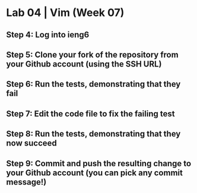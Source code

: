 # Lab 04 | Vim (Week 07)

## Step 4: Log into ieng6
## Step 5: Clone your fork of the repository from your Github account (using the SSH URL)
## Step 6: Run the tests, demonstrating that they fail
## Step 7: Edit the code file to fix the failing test
## Step 8: Run the tests, demonstrating that they now succeed
## Step 9: Commit and push the resulting change to your Github account (you can pick any commit message!)






